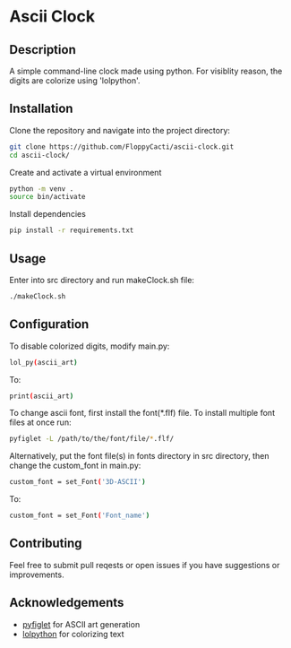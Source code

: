# Ascii Clock

## Description

A simple command-line clock made using python. For visiblity reason, the digits are colorize using 'lolpython'.

## Installation

Clone the repository and navigate into the project directory:

```bash
git clone https://github.com/FloppyCacti/ascii-clock.git
cd ascii-clock/
```

Create and activate a virtual environment

```bash
python -m venv .
source bin/activate
```

Install dependencies

```bash
pip install -r requirements.txt
```

## Usage

Enter into src directory and run makeClock.sh file:

```bash
./makeClock.sh
``` 

## Configuration

To disable colorized digits, modify main.py:

```bash
lol_py(ascii_art)
```

To:

```bash
print(ascii_art)
```

To change ascii font, first install the font(*.flf) file. To install multiple font files at once run:

```bash
pyfiglet -L /path/to/the/font/file/*.flf/
```
Alternatively, put the font file(s) in fonts directory in src directory, then change the custom_font in main.py:
```bash
custom_font = set_Font('3D-ASCII')
```
To:
```bash
custom_font = set_Font('Font_name')
```

## Contributing

Feel free to submit pull reqests or open issues if you have suggestions or improvements.

## Acknowledgements

- [pyfiglet](https://github.com/pwaller/pyfiglet.git) for ASCII art generation
- [lolpython](https://github.com/KartikTalwar/LOLPython.git) for colorizing text
